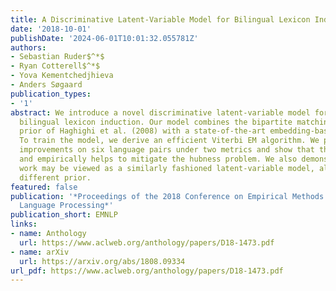 ```yaml
---
title: A Discriminative Latent-Variable Model for Bilingual Lexicon Induction
date: '2018-10-01'
publishDate: '2024-06-01T10:01:32.055781Z'
authors:
- Sebastian Ruder$^*$
- Ryan Cotterell$^*$
- Yova Kementchedjhieva
- Anders Søgaard
publication_types:
- '1'
abstract: We introduce a novel discriminative latent-variable model for the task of
  bilingual lexicon induction. Our model combines the bipartite matching dictionary
  prior of Haghighi et al. (2008) with a state-of-the-art embedding-based approach.
  To train the model, we derive an efficient Viterbi EM algorithm. We provide empirical
  improvements on six language pairs under two metrics and show that the prior theoretically
  and empirically helps to mitigate the hubness problem. We also demonstrate how previous
  work may be viewed as a similarly fashioned latent-variable model, albeit with a
  different prior.
featured: false
publication: '*Proceedings of the 2018 Conference on Empirical Methods in Natural
  Language Processing*'
publication_short: EMNLP
links:
- name: Anthology
  url: https://www.aclweb.org/anthology/papers/D18-1473.pdf
- name: arXiv
  url: https://arxiv.org/abs/1808.09334
url_pdf: https://www.aclweb.org/anthology/papers/D18-1473.pdf
---
```



